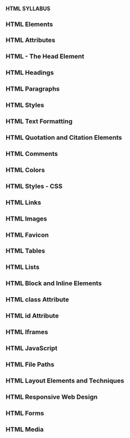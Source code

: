 #### HTML SYLLABUS

### HTML Elements

### HTML Attributes

### HTML - The Head Element

### HTML Headings

### HTML Paragraphs

### HTML Styles

### HTML Text Formatting

### HTML Quotation and Citation Elements

### HTML Comments

### HTML Colors

### HTML Styles - CSS

### HTML Links

### HTML Images

### HTML Favicon

### HTML Tables

### HTML Lists

### HTML Block and Inline Elements

### HTML class Attribute

### HTML id Attribute

### HTML Iframes

### HTML JavaScript

### HTML File Paths


### HTML Layout Elements and Techniques

### HTML Responsive Web Design

### HTML Forms

### HTML Media
